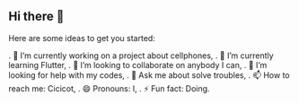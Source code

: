 ## Hi there 👋

Here are some ideas to get you started:

. 🔭 I’m currently working on a project about cellphones,
. 🌱 I’m currently learning Flutter,
. 👯 I’m looking to collaborate on anybody I can,
. 🤔 I’m looking for help with my codes,
. 💬 Ask me about solve troubles,
. 📫 How to reach me: Cicicot,
. 😄 Pronouns: I,
. ⚡ Fun fact: Doing.

